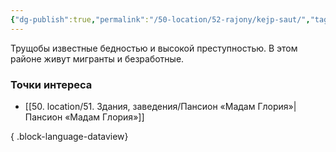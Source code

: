 ```yaml
---
{"dg-publish":true,"permalink":"/50-location/52-rajony/kejp-saut/","tags":["локация/район"]}
---
```


Трущобы известные бедностью и высокой преступностью. В этом районе живут мигранты и безработные.
### Точки интереса
- [[50. location/51. Здания, заведения/Пансион «Мадам Глория»\|Пансион «Мадам Глория»]]

{ .block-language-dataview}